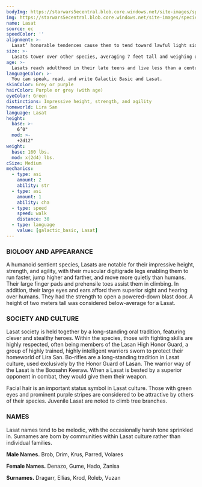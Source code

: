 ```yaml
---
bodyImg: https://starwars5ecentral.blob.core.windows.net/site-images/species/species_lasat.png
img: https://starwars5ecentral.blob.core.windows.net/site-images/species/species_lasat.png
name: Lasat
source: ec
speedColor: ''
alignment: >-
  Lasat’ honorable tendences cause them to tend toward lawful light side, though there are exceptions.
size: >-
  Lasats tower over other species, averaging 7 feet tall and weighing over 200 lbs. Regardless of your position in that range, your size is Medium.
age: >-
  Lasats reach adulthood in their late teens and live less than a century.
languageColor: >-
  You can speak, read, and write Galactic Basic and Lasat. 
skinColor: Grey or purple
hairColor: Purple or grey (with age)
eyeColor: Green
distinctions: Impressive height, strength, and agility
homeworld: Lira San
language: Lasat
height:
  base: >-
    6’0"
  mod: >-
    +2d12"
weight:
  base: 160 lbs.
  mod: x(2d4) lbs.
cSize: Medium
mechanics:
  - type: asi
    amount: 2
    ability: str
  - type: asi
    amount: 1
    ability: cha
  - type: speed
    speed: walk
    distance: 30
  - type: language
    value: [galactic_basic, Lasat]
---
```

### BIOLOGY AND APPEARANCE
A humanoid sentient species, Lasats are notable for their impressive height, strength, and agility, with their muscular digitigrade legs enabling them to run faster, jump higher and farther, and move more quietly than humans. Their large finger pads and prehensile toes assist them in climbing. In addition, their large eyes and ears afford them superior sight and hearing over humans. They had the strength to open a powered-down blast door. A height of two meters tall was considered below-average for a Lasat.

### SOCIETY AND CULTURE
Lasat society is held together by a long-standing oral tradition, featuring clever and stealthy heroes. Within the species, those with fighting skills are highly respected, often being members of the Lasan High Honor Guard, a group of highly trained, highly intelligent warriors sworn to protect their homeworld of Lira San. Bo-rifles are a long-standing tradition in Lasat culture, used exclusively by the Honor Guard of Lasan. The warrior way of the Lasat is the Boosahn Keeraw. When a Lasat is bested by a superior opponent in combat, they would give them their weapon.

Facial hair is an important status symbol in Lasat culture. Those with green eyes and prominent purple stripes are considered to be attractive by others of their species. Juvenile Lasat are noted to climb tree branches.

### NAMES
Lasat names tend to be melodic, with the occasionally harsh tone sprinkled in. Surnames are born by communities within Lasat culture rather than individual families.

__Male Names.__ Brob, Drim, Krus, Parred, Volares

__Female Names.__ Denazo, Gume, Hado, Zanisa

__Surnames.__ Dragarr, Ellias, Krod, Roleb, Vuzan



    